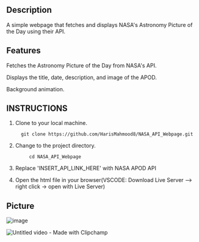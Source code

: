 ## Description

A simple webpage that fetches and displays NASA's Astronomy Picture of the Day using their API.

## Features

Fetches the Astronomy Picture of the Day from NASA's API.

Displays the title, date, description, and image of the APOD.

Background animation.

## INSTRUCTIONS

1. Clone to your local machine.

         git clone https://github.com/HarisMahmood8/NASA_API_Webpage.git

2. Change to the project directory.
      
            cd NASA_API_Webpage

3. Replace 'INSERT_API_LINK_HERE' with NASA APOD API


4. Open the html file in your browser(VSCODE: Download Live Server --> right click -> open with Live Server)


## Picture
![image](https://github.com/HarisMahmood8/NASA_POTD_API/assets/114548524/37442112-f62b-4f2a-8055-c0637828d672)



![Untitled video - Made with Clipchamp](https://github.com/HarisMahmood8/NASA_POTD_API/assets/114548524/33e33659-9a17-4210-9bde-c4aa526a815b)
